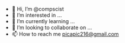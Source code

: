 - 👋 Hi, I’m @compscist
- 👀 I’m interested in ...
- 🌱 I’m currently learning ...
- 💞️ I’m looking to collaborate on ...
- 📫 How to reach me picapic216@gmail.com

<!---
compscist/compscist is a ✨ special ✨ repository because its `README.md` (this file) appears on your GitHub profile.
You can click the Preview link to take a look at your changes.
--->
